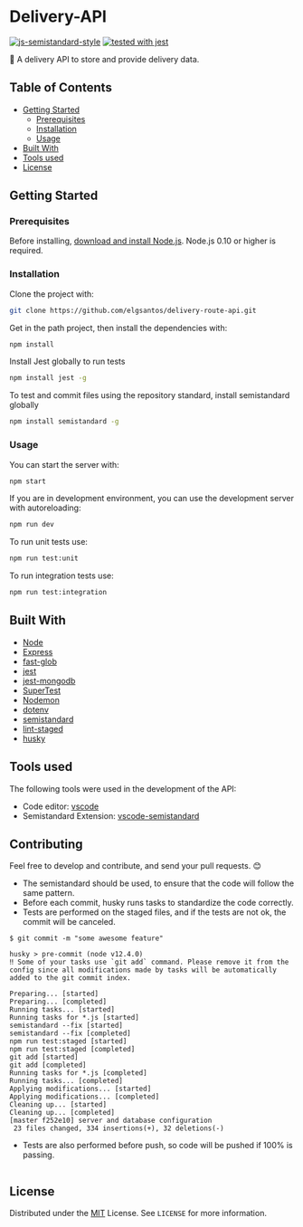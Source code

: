 # Delivery-API
[![js-semistandard-style](https://img.shields.io/badge/code%20style-semistandard-brightgreen.svg?style=flat-square)](https://github.com/standard/semistandard)
[![tested with jest](https://img.shields.io/badge/tested_with-jest-99424f.svg)](https://github.com/facebook/jest)

:truck: A delivery API to store and provide delivery data.

## Table of Contents
- [Getting Started](#getting-started)
  * [Prerequisites](#prerequisites)
  * [Installation](#installation)
  * [Usage](#usage)
- [Built With](#built-with)
- [Tools used](#tools-used)
- [License](#license)

## Getting Started

### Prerequisites

Before installing, [download and install Node.js](https://nodejs.org/en/download/).
Node.js 0.10 or higher is required.

### Installation

Clone the project with:

```sh
git clone https://github.com/elgsantos/delivery-route-api.git
```

Get in the path project, then install the dependencies with:

```sh
npm install
```

Install Jest globally to run tests

```sh
npm install jest -g
```

To test and commit files using the repository standard, install semistandard globally

```sh
npm install semistandard -g
```

### Usage

You can start the server with:

```sh
npm start
```

If you are in development environment, you can use the development server with autoreloading:

```sh
npm run dev
```

To run unit tests use: 

```sh
npm run test:unit
```

To run integration tests use: 

```sh
npm run test:integration
```

## Built With

- [Node](https://nodejs.org/en/)
- [Express](https://expressjs.com/pt-br/)
- [fast-glob](https://github.com/mrmlnc/fast-glob)
- [jest](https://github.com/facebook/jest)
- [jest-mongodb](https://github.com/shelfio/jest-mongodb)
- [SuperTest](https://github.com/visionmedia/supertest)
- [Nodemon](https://nodemon.io/)
- [dotenv](https://www.npmjs.com/package/dotenv)
- [semistandard](https://github.com/standard/semistandard)
- [lint-staged](https://github.com/okonet/lint-staged)
- [husky](https://github.com/typicode/husky)

## Tools used

The following tools were used in the development of the API:

- Code editor: [vscode](https://marketplace.visualstudio.com/vscode)
- Semistandard Extension: [vscode-semistandard](https://marketplace.visualstudio.com/items?itemName=flet.vscode-semistandard)

## Contributing

Feel free to develop and contribute, and send your pull requests. :blush:

* The semistandard should be used, to ensure that the code will follow the same pattern.
* Before each commit, husky runs tasks to standardize the code correctly.
* Tests are performed on the staged files, and if the tests are not ok, the commit will be canceled.

```
$ git commit -m "some awesome feature"

husky > pre-commit (node v12.4.0)
‼ Some of your tasks use `git add` command. Please remove it from the config since all modifications made by tasks will be automatically added to the git commit index.

Preparing... [started]
Preparing... [completed]
Running tasks... [started]
Running tasks for *.js [started]
semistandard --fix [started]
semistandard --fix [completed]
npm run test:staged [started]
npm run test:staged [completed]
git add [started]
git add [completed]
Running tasks for *.js [completed]
Running tasks... [completed]
Applying modifications... [started]
Applying modifications... [completed]
Cleaning up... [started]
Cleaning up... [completed]
[master f252e10] server and database configuration
 23 files changed, 334 insertions(+), 32 deletions(-)
```

* Tests are also performed before push, so code will be pushed if 100% is passing.
```
```

## License

Distributed under the [MIT](https://choosealicense.com/licenses/mit/) License. See `LICENSE` for more information.